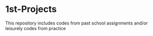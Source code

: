 # 1st-Projects
This repository includes codes from past school assignments and/or leisurely codes from practice
